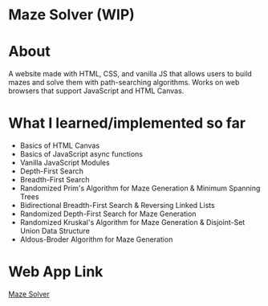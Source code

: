 # Maze Solver (WIP)

# About
A website made with HTML, CSS, and vanilla JS that allows users to build mazes and solve them with path-searching algorithms. Works on web browsers that support JavaScript and HTML Canvas. 

# What I learned/implemented so far
- Basics of HTML Canvas
- Basics of JavaScript async functions
- Vanilla JavaScript Modules
- Depth-First Search
- Breadth-First Search
- Randomized Prim's Algorithm for Maze Generation & Minimum Spanning Trees
- Bidirectional Breadth-First Search & Reversing Linked Lists
- Randomized Depth-First Search for Maze Generation
- Randomized Kruskal's Algorithm for Maze Generation & Disjoint-Set Union Data Structure
- Aldous-Broder Algorithm for Maze Generation

# Web App Link
[Maze Solver](https://columbium41.github.io/Maze-Solver/)
